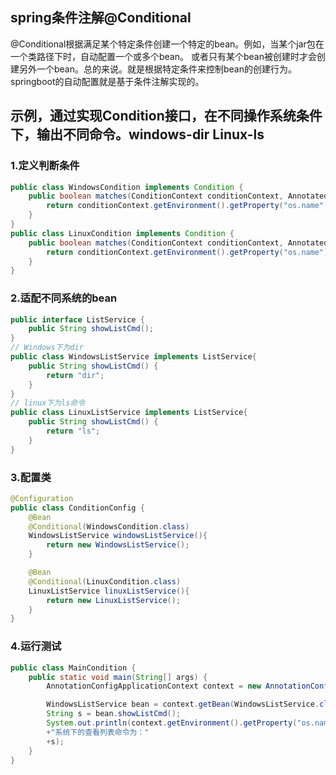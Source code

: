 ## spring条件注解@Conditional

@Conditional根据满足某个特定条件创建一个特定的bean。例如，当某个jar包在一个类路径下时，自动配置一个或多个bean。
或者只有某个bean被创建时才会创建另外一个bean。总的来说。就是根据特定条件来控制bean的创建行为。springboot的自动配置就是基于条件注解实现的。

## 示例，通过实现Condition接口，在不同操作系统条件下，输出不同命令。windows-dir Linux-ls


### 1.定义判断条件
```java
public class WindowsCondition implements Condition {
    public boolean matches(ConditionContext conditionContext, AnnotatedTypeMetadata annotatedTypeMetadata) {
        return conditionContext.getEnvironment().getProperty("os.name").contains("Windows");
    }
}
public class LinuxCondition implements Condition {
    public boolean matches(ConditionContext conditionContext, AnnotatedTypeMetadata annotatedTypeMetadata) {
        return conditionContext.getEnvironment().getProperty("os.name").contains("Linux");
    }
}
```
### 2.适配不同系统的bean
```java
public interface ListService {
    public String showListCmd();
}
// Windows下为dir
public class WindowsListService implements ListService{
    public String showListCmd() {
        return "dir";
    }
}
// linux下为ls命令
public class LinuxListService implements ListService{
    public String showListCmd() {
        return "ls";
    }
}

```
### 3.配置类
```java
@Configuration
public class ConditionConfig {
    @Bean
    @Conditional(WindowsCondition.class)
    WindowsListService windowsListService(){
        return new WindowsListService();
    }

    @Bean
    @Conditional(LinuxCondition.class)
    LinuxListService linuxListService(){
        return new LinuxListService();
    }
}
```
### 4.运行测试
```java
public class MainCondition {
    public static void main(String[] args) {
        AnnotationConfigApplicationContext context = new AnnotationConfigApplicationContext(ConditionConfig.class);

        WindowsListService bean = context.getBean(WindowsListService.class);
        String s = bean.showListCmd();
        System.out.println(context.getEnvironment().getProperty("os.name")
        +"系统下的查看列表命令为："
        +s);
    }
}
```
